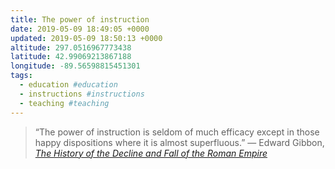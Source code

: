 ```yaml
---
title: The power of instruction
date: 2019-05-09 18:49:05 +0000
updated: 2019-05-09 18:50:13 +0000
altitude: 297.0516967773438
latitude: 42.99069213867188
longitude: -89.56598815451301
tags:
  - education #education
  - instructions #instructions
  - teaching #teaching
---
```

> “The power of instruction is seldom of much efficacy except in those happy dispositions where it is almost superfluous.”
> — Edward Gibbon, *[The History of the Decline and Fall of the Roman Empire][1]*

[1]: https://en.wikipedia.org/wiki/The_History_of_the_Decline_and_Fall_of_the_Roman_Empire